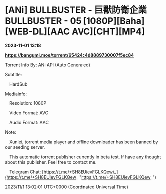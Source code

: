 # [ANi] BULLBUSTER - 巨獸防衛企業 BULLBUSTER - 05 [1080P][Baha][WEB-DL][AAC AVC][CHT][MP4]

**2023-11-01 13:18**

**https://bangumi.moe/torrent/65424c4d8889730007f5ec84**

Torrent Info By: ANi API (Auto Generated)

Subtitle:

 HardSub

Mediainfo:

 Resolution: 1080P

 Video Format: AVC

 Audio Format: AAC

  

Note:

 Xunlei, torrent media player and offline downloader has been banned by our seeding server.

 This automatic torrent publisher currently in beta test. If have any thought about this publisher. Feel free to contact me.

 Telegram Chat: [https://t.me/+SH8EUievFGLKQew\_](https://t.me/+SH8EUievFGLKQew_ "https://t.me/+SH8EUievFGLKQew_")

2023/11/1 13:02:01 UTC+0000 (Coordinated Universal Time)